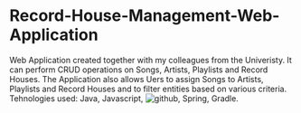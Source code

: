 # Record-House-Management-Web-Application


Web Application created together with my colleagues from the Univeristy.
It can perform CRUD operations on Songs, Artists, Playlists and Record Houses. The Application also allows Uers to assign Songs to Artists, Playlists and Record Houses and to filter entities based on various criteria. 
Tehnologies used: Java, Javascript, ![github](https://img.shields.io/badge/GitHub-000000?style=for-the-badge&logo=GitHub&logoColor=white), Spring, Gradle.
